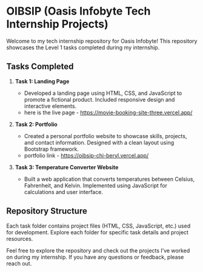 # OIBSIP (Oasis Infobyte Tech Internship Projects)

Welcome to my tech internship repository for Oasis Infobyte! This repository showcases the Level 1 tasks completed during my internship.

## Tasks Completed

1. **Task 1: Landing Page**
   - Developed a landing page using HTML, CSS, and JavaScript to promote a fictional product. Included responsive design and interactive elements.
   - here is the live page - https://movie-booking-site-three.vercel.app/

2. **Task 2: Portfolio**
   - Created a personal portfolio website to showcase skills, projects, and contact information. Designed with a clean layout using Bootstrap framework.
   - portfolio link - https://oibsip-chi-beryl.vercel.app/

3. **Task 3: Temperature Converter Website**
   - Built a web application that converts temperatures between Celsius, Fahrenheit, and Kelvin. Implemented using JavaScript for calculations and user interface.

## Repository Structure

Each task folder contains project files (HTML, CSS, JavaScript, etc.) used for development. Explore each folder for specific task details and project resources.

Feel free to explore the repository and check out the projects I’ve worked on during my internship. If you have any questions or feedback, please reach out.

<meta name="google-site-verification" content="Gi8PDNmqBJQNSyDKOZpqjGl_V41RZ7m8qNakC7U1JqE" />